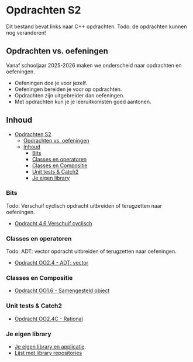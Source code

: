 # Opdrachten S2 [](title-id)
Dit bestand bevat links naar C++ opdrachten. 
Todo: de opdrachten kunnen nog veranderen!

## Opdrachten vs. oefeningen
Vanaf schooljaar 2025-2026 maken we onderscheid naar opdrachten en oefeningen.
- Oefeningen doe je voor jezelf. 
- Oefeningen bereiden je voor op opdrachten.
- Opdrachten zijn uitgebreider dan oefeningen.
- Met opdrachten kun je je leeruitkomsten goed aantonen.
  
## Inhoud[](toc-id)
- [Opdrachten S2 ](#opdrachten-s2-)
  - [Opdrachten vs. oefeningen](#opdrachten-vs-oefeningen)
  - [Inhoud](#inhoud)
    - [Bits](#bits)
    - [Classes en operatoren](#classes-en-operatoren)
    - [Classes en Compositie](#classes-en-compositie)
    - [Unit tests \& Catch2](#unit-tests--catch2)
    - [Je eigen library](#je-eigen-library)


### Bits
Todo: Verschuif cyclisch opdracht uitbreiden of terugzetten naar oefeningen.
- [Opdracht 4.6 Verschuif cyclisch](../bits/opdr_bits_cyclisch.md)

### Classes en operatoren
Todo: ADT: vector opdracht uitbreiden of terugzetten naar oefeningen.
- [Opdracht OO2.4 - ADT: vector](../oop-concepten/ADTs/opdr_adt_vector.md)


### Classes en Compositie
- [Opdracht OO1.6 - Samengesteld object](../oop-concepten/klassen/opdr_samengesteld.md)

### Unit tests & Catch2
- [Opdracht OO2.4C - Rational](../oop-concepten/unit-tests/opdr_rational.md)

### Je eigen library
- [Je eigen library en applicatie](./library-opdracht.md).
- [Lijst met library repositories](library-voorbeelden.md)